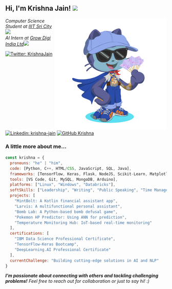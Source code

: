 <h2> Hi, I'm Krishna Jain! <img src="https://media.giphy.com/media/mGcNjsfWAjY5AEZNw6/giphy.gif" width="50"></h2>
<img align='right' src="https://github.com/KRISHNA-JAIN15/KRISHNA-JAIN15/blob/main/octocat.png" width="350">

<p><em>Computer Science Student at <a href="https://www.iiits.ac.in/">IIIT Sri City</a><img src="https://media.giphy.com/media/fYSnHlufseco8Fh93Z/giphy.gif" width="30"></br>AI Intern at <a href="https://growdigiindia.com/">Grow Digi India Ltd</a><img src="https://media.giphy.com/media/WUlplcMpOCEmTGBtBW/giphy.gif" width="30"></em></p>

[![Twitter: KrishnaJain](https://img.shields.io/twitter/follow/KrishnaJain?style=social)](https://twitter.com/yourusername)
[![Linkedin: krishna-jain](https://img.shields.io/badge/-krishna-blue?style=flat-square&logo=Linkedin&logoColor=white&link=https://www.linkedin.com/in/krishna-jain/)](https://www.linkedin.com/in/krishna-jain/)
[![GitHub Krishna](https://img.shields.io/github/followers/KRISHNA-JAIN15?label=follow&style=social)](https://github.com/KRISHNA-JAIN15)

### A little more about me...  

```javascript
const krishna = {
  pronouns: "he" | "him",
  code: [Python, C++, HTML/CSS, JavaScript, SQL, Java],
  frameworks: [TensorFlow, Keras, Flask, NodeJS, Scikit-Learn, Matplotlib],
  tools: [VS Code, Git, MySQL, MongoDB, Arduino],
  platforms: ["Linux", "Windows", "Databricks"],
  softSkills: ["Leadership", "Writing", "Public Speaking", "Time Management"],
  projects: [
    "MintBolt: A Kotlin financial assistant app",
    "Larvis: A multifunctional personal assistant",
    "Bomb Lab: A Python-based bomb defusal game",
    "Pokemon HP Predictor: Using ANN for prediction",
    "Temperature Monitoring Hub: IoT-based real-time monitoring"
  ],
  certifications: [
    "IBM Data Science Professional Certificate",
    "TensorFlow-Keras Bootcamp",
    "DeepLearning.AI Professional Certificate"
  ],
  currentChallenge: "Building cutting-edge solutions in AI and NLP"
}
```
<em><b>I’m passionate about connecting with others and tackling challenging problems!</b> Feel free to reach out for collaboration or just to say hi! :)</em>
